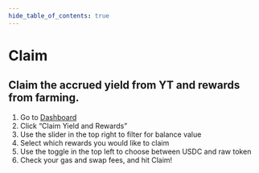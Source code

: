 ```yaml
---
hide_table_of_contents: true
---
```


# Claim

## Claim the accrued yield from YT and rewards from farming. 

1. Go to [Dashboard](https://app.pendle.finance/pro/dashboard/overview)
2. Click “Claim Yield and Rewards”
3. Use the slider in the top right to filter for balance value
4. Select which rewards you would like to claim
5. Use the toggle in the top left to choose between USDC and raw token
6. Check your gas and swap fees, and hit Claim! 
